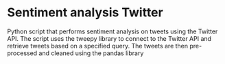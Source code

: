 # Sentiment analysis Twitter
  Python script that performs sentiment analysis on tweets using the Twitter API. The script uses the tweepy library to connect to the Twitter API and retrieve tweets based on a specified query. The tweets are then pre-processed and cleaned using the pandas library
